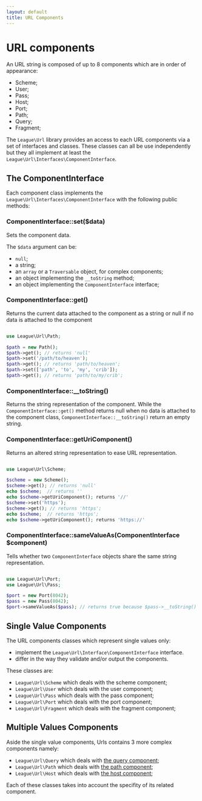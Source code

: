 ```yaml
---
layout: default
title: URL Components
---
```


# URL components

An URL string is composed of up to 8 components which are in order of appearance:

- Scheme;
- User;
- Pass;
- Host;
- Port;
- Path;
- Query;
- Fragment;

The `League\Url` library provides an access to each URL components via a set of interfaces and classes. These classes can all be use independently but they all implement at least the `League\Url\Interfaces\ComponentInterface`.

## The ComponentInterface

Each component class implements the `League\Url\Interfaces\ComponentInterface` with the following public methods:

### ComponentInterface::set($data)

Sets the component data.

The `$data` argument can be:

* `null`;
* a string;
* an `array` or a `Traversable` object, for complex components;
* an object implementing the `__toString` method;
* an object implementing the `ComponentInterface` interface;

### ComponentInterface::get()

Returns the current data attached to the component as a string or null if no data is attached to the component

~~~php

use League\Url\Path;

$path = new Path();
$path->get(); // returns 'null'
$path->set('/path/to/heaven');
$path->get(); // returns 'path/to/heaven';
$path->set(['path', 'to', 'my', 'crib']);
$path->get(); // returns 'path/to/my/crib';
~~~

### ComponentInterface::__toString()

Returns the string representation of the component. While the `ComponentInterface::get()` method returns null when no data is attached to the component class, `ComponentInterface::__toString()` return an empty string.

### ComponentInterface::getUriComponent()

Returns an altered string representation to ease URL representation.

~~~php

use League\Url\Scheme;

$scheme = new Scheme();
$scheme->get(); // returns 'null'
echo $scheme;  // returns ''
echo $scheme->getUriComponent(); returns '//'
$scheme->set('https');
$scheme->get(); // returns 'https';
echo $scheme;  // returns 'https';
echo $scheme->getUriComponent(); returns 'https://'
~~~

### ComponentInterface::sameValueAs(ComponentInterface $component)

Tells whether two `ComponentInterface` objects share the same string representation.

~~~php

use League\Url\Port;
use League\Url\Pass;

$port = new Port(8042);
$pass = new Pass(8042);
$port->sameValueAs($pass); // returns true because $pass->__toString() equals $port->__toString();
~~~

<h2 id="simple-components">Single Value Components</h2>

The URL components classes which represent single values only:

* implement the `League\Url\Interface\ComponentInterface` interface.
* differ in the way they validate and/or output the components.

These classes are:

* `League\Url\Scheme` which deals with the scheme component;
* `League\Url\User` which deals with the user component;
* `League\Url\Pass` which deals with the pass component;
* `League\Url\Port` which deals with the port component;
* `League\Url\Fragment` which deals with the fragment component;

<h2 id="complex-components">Multiple Values Components</h2>

Aside the single value components,  Urls contains 3 more complex components namely:

* `League\Url\Query` which deals with [the query component](/dev-master/query/);
* `League\Url\Path` which deals with [the path component](/dev-master/path/);
* `League\Url\Host` which deals with [the host component](/dev-master/host/);

Each of these classes takes into account the specifity of its related component.
